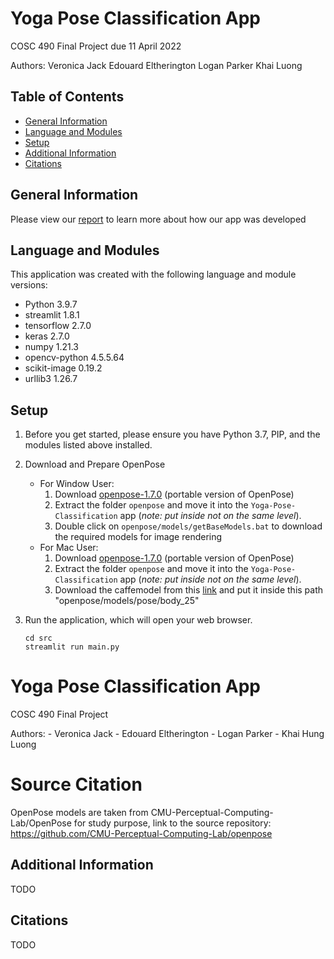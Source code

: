 # Yoga Pose Classification App
COSC 490 Final Project due 11 April 2022

Authors:
    Veronica Jack
    Edouard Eltherington
    Logan Parker
    Khai Luong

## Table of Contents
* [General Information](#general-information)
* [Language and Modules](#language-and-modules)
* [Setup](#setup)
* [Additional Information](#additional-information)
* [Citations](#citations)

## General Information

Please view our [report](https://github.com/edouarde1/Yoga-Pose-Classification/blob/main/documentation/Project-Report.pdf) to learn more about how our app was developed

## Language and Modules
This application was created with the following language and module versions:

- Python 3.9.7
- streamlit 1.8.1
- tensorflow 2.7.0
- keras 2.7.0
- numpy 1.21.3
- opencv-python 4.5.5.64
- scikit-image 0.19.2
- urllib3 1.26.7

## Setup
1. Before you get started, please ensure you have Python 3.7, PIP, and the modules listed above installed.

2. Download and Prepare OpenPose 
    - For Window User:
        1. Download [openpose-1.7.0](https://github.com/CMU-Perceptual-Computing-Lab/openpose/releases/tag/v1.7.0) (portable version of OpenPose)
        2. Extract the folder `openpose` and move it into the `Yoga-Pose-Classification` app (*note: put inside not on the same level*).
        3. Double click on `openpose/models/getBaseModels.bat` to download the required models for image rendering
    - For Mac User:
        1. Download [openpose-1.7.0](https://github.com/CMU-Perceptual-Computing-Lab/openpose/releases/tag/v1.7.0) (portable version of OpenPose)
        2. Extract the folder `openpose` and move it into the `Yoga-Pose-Classification` app (*note: put inside not on the same level*).
        3. Download the caffemodel from this [link](https://www.kaggle.com/datasets/changethetuneman/openpose-model?select=pose_iter_584000.caffemodel) and put it inside this path "openpose/models/pose/body_25"


3. Run the application, which will open your web browser.

    ```
    cd src
    streamlit run main.py
    ```
# Yoga Pose Classification App
COSC 490 Final Project

Authors:
    - Veronica Jack
    - Edouard Eltherington
    - Logan Parker
    - Khai Hung Luong

# Source Citation
OpenPose models are taken from CMU-Perceptual-Computing-Lab/OpenPose for study purpose, link to the source repository: https://github.com/CMU-Perceptual-Computing-Lab/openpose

## Additional Information
TODO

## Citations
TODO
